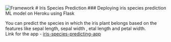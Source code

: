 <img src="https://camo.githubusercontent.com/b9999ffc446bb0e071a5a04a4aee0f27d853d2d2/68747470733a2f2f696d672e736869656c64732e696f2f62616467652f4672616d65776f726b2d466c61736b2d726564" alt="Framework" data-canonical-src="https://img.shields.io/badge/Framework-Flask-red" style="max-width:100%;"> 
# Iris Species Prediction
### Deploying iris species prediction ML model on Heroku using Flask

  You can predict the species in which the iris plant belongs based on the features like sepal length, sepal width , etal length and petal width.
  <br/>
Link for the app - [iris-species-predicting-app](https://iris-species-predicting-app.herokuapp.com/)


